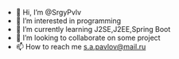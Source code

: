 - 👋 Hi, I’m @SrgyPvlv
- 👀 I’m interested in programming
- 🌱 I’m currently learning J2SE,J2EE,Spring Boot
- 💞️ I’m looking to collaborate on some project
- 📫 How to reach me s.a.pavlov@mail.ru

<!---
SrgyPvlv/SrgyPvlv is a ✨ special ✨ repository because its `README.md` (this file) appears on your GitHub profile.
You can click the Preview link to take a look at your changes.
--->
